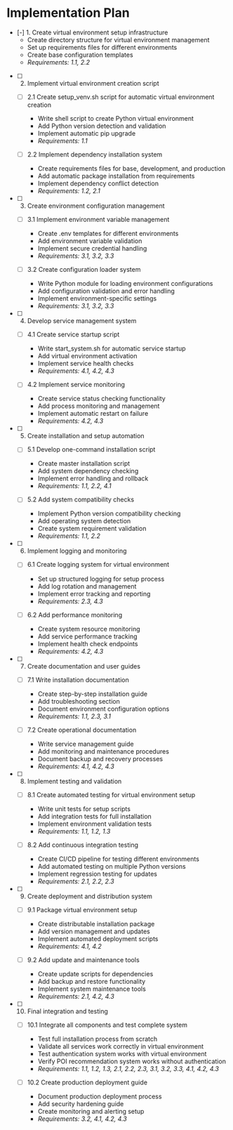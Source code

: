 # Implementation Plan

- [-] 1. Create virtual environment setup infrastructure
  - Create directory structure for virtual environment management
  - Set up requirements files for different environments
  - Create base configuration templates
  - _Requirements: 1.1, 2.2_

- [ ] 2. Implement virtual environment creation script
  - [ ] 2.1 Create setup_venv.sh script for automatic virtual environment creation
    - Write shell script to create Python virtual environment
    - Add Python version detection and validation
    - Implement automatic pip upgrade
    - _Requirements: 1.1_

  - [ ] 2.2 Implement dependency installation system
    - Create requirements files for base, development, and production
    - Add automatic package installation from requirements
    - Implement dependency conflict detection
    - _Requirements: 1.2, 2.1_

- [ ] 3. Create environment configuration management
  - [ ] 3.1 Implement environment variable management
    - Create .env templates for different environments
    - Add environment variable validation
    - Implement secure credential handling
    - _Requirements: 3.1, 3.2, 3.3_

  - [ ] 3.2 Create configuration loader system
    - Write Python module for loading environment configurations
    - Add configuration validation and error handling
    - Implement environment-specific settings
    - _Requirements: 3.1, 3.2, 3.3_

- [ ] 4. Develop service management system
  - [ ] 4.1 Create service startup script
    - Write start_system.sh for automatic service startup
    - Add virtual environment activation
    - Implement service health checks
    - _Requirements: 4.1, 4.2, 4.3_

  - [ ] 4.2 Implement service monitoring
    - Create service status checking functionality
    - Add process monitoring and management
    - Implement automatic restart on failure
    - _Requirements: 4.2, 4.3_

- [ ] 5. Create installation and setup automation
  - [ ] 5.1 Develop one-command installation script
    - Create master installation script
    - Add system dependency checking
    - Implement error handling and rollback
    - _Requirements: 1.1, 2.2, 4.1_

  - [ ] 5.2 Add system compatibility checks
    - Implement Python version compatibility checking
    - Add operating system detection
    - Create system requirement validation
    - _Requirements: 1.1, 2.2_

- [ ] 6. Implement logging and monitoring
  - [ ] 6.1 Create logging system for virtual environment
    - Set up structured logging for setup process
    - Add log rotation and management
    - Implement error tracking and reporting
    - _Requirements: 2.3, 4.3_

  - [ ] 6.2 Add performance monitoring
    - Create system resource monitoring
    - Add service performance tracking
    - Implement health check endpoints
    - _Requirements: 4.2, 4.3_

- [ ] 7. Create documentation and user guides
  - [ ] 7.1 Write installation documentation
    - Create step-by-step installation guide
    - Add troubleshooting section
    - Document environment configuration options
    - _Requirements: 1.1, 2.3, 3.1_

  - [ ] 7.2 Create operational documentation
    - Write service management guide
    - Add monitoring and maintenance procedures
    - Document backup and recovery processes
    - _Requirements: 4.1, 4.2, 4.3_

- [ ] 8. Implement testing and validation
  - [ ] 8.1 Create automated testing for virtual environment setup
    - Write unit tests for setup scripts
    - Add integration tests for full installation
    - Implement environment validation tests
    - _Requirements: 1.1, 1.2, 1.3_

  - [ ] 8.2 Add continuous integration testing
    - Create CI/CD pipeline for testing different environments
    - Add automated testing on multiple Python versions
    - Implement regression testing for updates
    - _Requirements: 2.1, 2.2, 2.3_

- [ ] 9. Create deployment and distribution system
  - [ ] 9.1 Package virtual environment setup
    - Create distributable installation package
    - Add version management and updates
    - Implement automated deployment scripts
    - _Requirements: 4.1, 4.2_

  - [ ] 9.2 Add update and maintenance tools
    - Create update scripts for dependencies
    - Add backup and restore functionality
    - Implement system maintenance tools
    - _Requirements: 2.1, 4.2, 4.3_

- [ ] 10. Final integration and testing
  - [ ] 10.1 Integrate all components and test complete system
    - Test full installation process from scratch
    - Validate all services work correctly in virtual environment
    - Test authentication system works with virtual environment
    - Verify POI recommendation system works without authentication
    - _Requirements: 1.1, 1.2, 1.3, 2.1, 2.2, 2.3, 3.1, 3.2, 3.3, 4.1, 4.2, 4.3_

  - [ ] 10.2 Create production deployment guide
    - Document production deployment process
    - Add security hardening guide
    - Create monitoring and alerting setup
    - _Requirements: 3.2, 4.1, 4.2, 4.3_